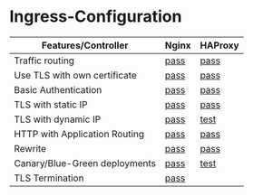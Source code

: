 # Ingress-Configuration
| Features/Controller  |  Nginx | HAProxy  |
|---|---|---|
| Traffic routing  | [pass](https://github.com/amy88ma/Ingress-Configuration/blob/7aa22ee59066522916c4e0c76ff56ea96c01d0b4/Jupyter%20Notebooks/Traffic%20routing.ipynb)  |  [pass](https://github.com/amy88ma/Ingress-Configuration/blob/30aebe93494a53ec8564d2ec3fff43afceb75896/Jupyter%20Notebooks-haproxy/Traffic%20routing%20HAProxy.ipynb) |
| Use TLS with own certificate  | [pass](https://github.com/amy88ma/Ingress-Configuration/blob/62d090685b6d2f58036014c08aaf331d19178886/Jupyter%20Notebooks/OwnTLScert.ipynb)  | [pass](https://github.com/amy88ma/Ingress-Configuration/blob/51e29beebd52c14e8b2a30fc98252f9f499368f3/Jupyter%20Notebooks-haproxy/OwnCert_HAProxy.ipynb)  |
|  Basic Authentication | [pass](https://github.com/amy88ma/Ingress-Configuration/blob/6bd5d90ea33a8ef351348ec26b9cf9a1e0808839/Jupyter%20Notebooks/Basic%20Authentication.ipynb)  | [pass](https://github.com/amy88ma/Ingress-Configuration/blob/5f4d78b5802c0709c1b030bc2746312f045b1d54/Jupyter%20Notebooks-haproxy/Basic%20Authentication%20-haproxy.ipynb)  |
| TLS with static IP  | [pass](https://github.com/amy88ma/Ingress-Configuration/blob/1b847dbaf826bdb9dc372c2690d461f5c294f017/Jupyter%20Notebooks/TLSstatic.ipynb)  | [pass](https://github.com/amy88ma/Ingress-Configuration/blob/a75c404eaf27b5fa913e5aed5277d82d869512cf/Jupyter%20Notebooks-haproxy/TLSstatic-HAProxy.ipynb)  |
| TLS with dynamic IP  | [pass](https://github.com/amy88ma/Ingress-Configuration/blob/faf9fae645fd5ce0cf25f279db15373866387251/Jupyter%20Notebooks/TLS_DynamicIP.ipynb)  | [test](https://github.com/amy88ma/Ingress-Configuration/blob/080fb9bf658e586d5e5b5a2262583d729ed6d518/Jupyter%20Notebooks-haproxy/Dynamic%20HAProxy.ipynb)  |
| HTTP with Application Routing  |  [pass](https://github.com/amy88ma/Ingress-Configuration/blob/de145146a0e6678976fb8eb07036c45bb4d6022a/Markdown%20Files/HTTP-App-Routing.md) | [pass](https://github.com/amy88ma/Ingress-Configuration/blob/c211db248a4eca9bf1648f1b874ed1bc8b96cd44/Jupyter%20Notebooks-haproxy/HTTP-App_routing.ipynb)  |
| Rewrite  | [pass](https://github.com/amy88ma/Ingress-Configuration/blob/9d17b643904ee581578c5260babfcd5b05d8b9fa/Jupyter%20Notebooks/HPCC_TLS.ipynb)  |  [pass](https://github.com/amy88ma/Ingress-Configuration/blob/31ffe7eddf8153a009dcf655f2de4b3f742b6b56/Jupyter%20Notebooks-haproxy/HAProxy_rewrite.ipynb) |
|  Canary/Blue-Green deployments | [pass](https://github.com/amy88ma/Ingress-Configuration/blob/28aac103b5909b4dcb01bd1eaf02a001a1afcb37/Markdown%20Files/NGINXcanary.md)  | [test](https://github.com/amy88ma/Ingress-Configuration/blob/f5b53f12d52ce527766711e318ffb14d5c7548b4/Jupyter%20Notebooks-haproxy/Blue-green.ipynb)  |
| TLS Termination  |  [pass](https://github.com/amy88ma/Ingress-Configuration/blob/69b2a789761a0f662a92e7b37263f39ab8727ec6/Markdown%20Files/TLS-termination.md) |   |

